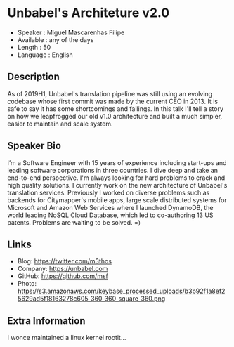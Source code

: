 
Unbabel's Architeture v2.0
=================================================

* Speaker   : Miguel Mascarenhas Filipe
* Available : any of the days
* Length    : 50
* Language  : English

Description
-----------

As of 2019H1, Unbabel's translation pipeline was still using an evolving codebase whose first commit was made by the current CEO in 2013. It is safe to say it has some shortcomings and failings.
In this talk I'll tell a story on how we leapfrogged our old v1.0 architecture and built a much simpler, easier to maintain and scale system.


Speaker Bio
-----------

I’m a Software Engineer with 15 years of experience including start-ups and leading software corporations in three countries. I dive deep and take an end-to-end perspective. I'm always looking for hard problems to crack and high quality solutions. I currently work on the new architecture of Unbabel's translation services. Previously I worked on diverse problems such as backends for Citymapper's mobile apps, large scale distributed systems for Microsoft and Amazon Web Services where I launched DynamoDB, the world leading NoSQL Cloud Database, which led to co-authoring 13 US patents. Problems are waiting to be solved. =)

Links
-----

* Blog: https://twitter.com/m3thos
* Company: https://unbabel.com
* GitHub: https://github.com/msf
* Photo: https://s3.amazonaws.com/keybase_processed_uploads/b3b92f1a8ef25629ad5f18163278c605_360_360_square_360.png

Extra Information
-----------------

I wonce maintained a linux kernel rootit...

